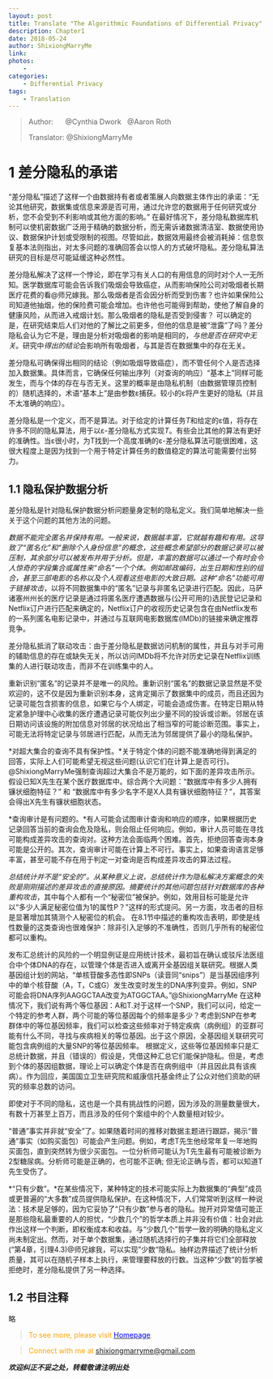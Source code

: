 ```yaml
--- 
layout: post
title: Translate "The Algorithmic Foundations of Differential Privacy"
description: Chapter1 
date: 2018-05-24 
author: ShixiongMarryMe  
link: 
photos:
    -
categories:
    - Differential Privacy
tags: 
    - Translation
--- 
```


>Author: &#160;&#160;&#160;&#160;&#160;@Cynthia Dwork &#160;&#160;@Aaron Roth
>
>Translator: @ShixiongMarryMe

# 1 差分隐私的承诺

“差分隐私”描述了这样一个由数据持有者或者策展人向数据主体作出的承诺：“无论其他研究，数据集或信息来源是否可用，通过允许您的数据用于任何研究或分析，您不会受到不利影响或其他方面的影响。” 在最好情况下，差分隐私数据库机制可以使机密数据广泛用于精确的数据分析，而无需诉诸数据清洁室、数据使用协议、数据保护计划或受限制的视图。尽管如此，数据效用最终会被消耗掉：信息恢复基本法则指出，对太多问题的准确回答会以惊人的方式破坏隐私。差分隐私算法研究的目标是尽可能延缓这种必然性。

差分隐私解决了这样一个悖论，即在学习有关人口的有用信息的同时对个人一无所知。医学数据库可能会告诉我们吸烟会导致癌症，从而影响保险公司对吸烟者长期医疗花费的看@师兄嫁我。那么吸烟者是否会因分析而受到伤害？也许如果保险公司知道他抽烟，他的保险费可能会增加。也许他也可能得到帮助，使他了解自身的健康风险，从而进入戒烟计划。那么吸烟者的隐私是否受到侵害？ 可以确定的是，在研究结束后人们对他的了解比之前更多，但他的信息是被“泄露”了吗？差分隐私会认为它不是，理由是分析对吸烟者的影响是相同的，*与他是否在研究中无关*。研究中*得出的结论*会影响所有吸烟者，与其是否在数据集中的存在无关。

差分隐私可确保得出相同的结论（例如吸烟导致癌症），而不管任何个人是否选择加入数据集。具体而言，它确保任何输出序列（对查询的响应）“基本上”同样可能发生，而与个体的存在与否无关。这里的概率是由隐私机制（由数据管理员控制的）随机选择的，术语“基本上”是由参数ε捕获。较小的ε将产生更好的隐私（并且不太准确的响应）。

差分隐私是一个定义，而不是算法。对于给定的计算任务*T*和给定的ε值，将存在许多不同的隐私算法，用于以ε-差分隐私方式实现*T*。有些会比其他的算法有更好的准确性。当ε很小时，为T找到一个高度准确的ε-差分隐私算法可能很困难，这很大程度上是因为找到一个用于特定计算任务的数值稳定的算法可能需要付出努力。

## 1.1 隐私保护数据分析

差分隐私是针对隐私保护数据分析问题量身定制的隐私定义。我们简单地解决一些关于这个问题的其他方法的问题。

*数据不能完全匿名并保持有用。*一般来说，数据越丰富，它就越有趣和有用。这导致了“匿名化”和“删除个人身份信息”的概念，这些概念希望部分的数据记录可以被压制，其余部分可以被发布并用于分析。但是，丰富的数据可以通过一个有时会令人惊奇的字段集合或属性来“命名”一个个体。例如邮政编码，出生日期和性别的组合，甚至三部电影的名称以及个人观看这些电影的大致日期。这种“命名”功能可用于*链接攻击*，以将不同数据集中的“匿名”记录与非匿名记录进行匹配。因此，马萨诸塞州州长的医疗记录是通过将匿名医疗遭遇数据与(公开可用的)选民登记记录和Netflix订户进行匹配来确定的，Netflix订户的收视历史记录包含在由Netflix发布的一系列匿名电影记录中，并通过与互联网电影数据库(IMDb)的链接来确定推荐竞争。

差分隐私抵消了联动攻击：由于差分隐私是数据访问机制的属性，并且与对手可用的辅助信息的存在或缺失无关，所以访问IMDb将不允许对历史记录在Netflix训练集的人进行联动攻击，而非不在训练集中的人。

重新识别“匿名”的记录并不是唯一的风险。重新识别“匿名”的数据记录显然是不受欢迎的，这不仅是因为重新识别本身，这肯定揭示了数据集中的成员，而且还因为记录可能包含损害的信息，如果它与个人绑定，可能会造成伤害。在特定日期从特定紧急护理中心收集的医疗遭遇记录可能仅列出少量不同的投诉或诊断。邻居在该日期访问该设施的附加信息对邻居的状况给出了相当窄的可能诊断范围。事实上，可能无法将特定记录与邻居进行匹配，从而无法为邻居提供了最小的隐私保护。

*对超大集合的查询不具有保护性。*关于特定个体的问题不能准确地得到满足的回答，实际上人们可能希望无视这些问题(认识它们在计算上是否可行)。@ShixiongMarryMe强制查询超过大集合不是万能的，如下面的差异攻击所示。假设已知X先生在某个医疗数据库中。综合两个大问题：“数据库中有多少人拥有镰状细胞特征？” 和 “数据库中有多少名字不是X人具有镰状细胞特征？”，其答案会得出X先生有镰状细胞状态。

*查询审计是有问题的。*有人可能会试图审计查询和响应的顺序，如果根据历史记录回答当前的查询会危及隐私，则会阻止任何响应。例如，审计人员可能在寻找可能构成差异攻击的查询对。这种方法会面临两个困难。首先，拒绝回答查询本身可能是公开的。其次，查询审计可能在计算上不可行。事实上，如果查询语言足够丰富，甚至可能不存在用于判定一对查询是否构成差异攻击的算法过程。

*总结统计并不是“安全的”。*从某种意义上说，总结统计作为隐私解决方案概念的失败是刚刚描述的差异攻击的直接原因。摘要统计的其他问题包括针对数据库的各种*重构攻击*，其中每个人都有一个“秘密位”被保护。例如，效用目标可能是允许以“多少人满足秘密位值为1的属性P？”这样的形式提问。另一方面，攻击者的目标是显著增加其猜测个人秘密位的机会。 在8.1节中描述的重构攻击表明，即使是线性数量的这类查询也很难保护：除非引入足够的不准确性，否则几乎所有的秘密位都可以重构。

发布汇总统计的风险的一个明显例证是应用统计技术，最初旨在确认或驳斥法医组合中个体DNA的存在，以管理个体是否进入或离开全基因组关联研究。根据人类基因组计划的网站，“单核苷酸多态性即SNPs（读音同“snips”）是当基因组序列中的单个核苷酸（A，T，C或G）发生改变时发生的DNA序列变异。例如，SNP可能会将DNA序列AAGGCTAA改变为ATGGCTAA。”@ShixiongMarryMe 在这种情况下，我们说有两个等位基因：A和T.对于这样一个SNP，我们可以问，给定一个特定的参考人群，两个可能的等位基因每个的频率是多少？考虑到SNP在参考群体中的等位基因频率，我们可以检查这些频率对于特定疾病（病例组）的亚群可能有什么不同，寻找与疾病相关的等位基因。出于这个原因，全基因组关联研究可能包含病例组的大量SNP的等位基因频率。 根据定义，这些等位基因频率只是汇总统计数据，并且（错误的）假设是，凭借这种汇总它们能保护隐私。但是，考虑到个体的基因组数据，理论上可以确定个体是否在病例组中（并且因此具有该疾病）。作为回应，美国国立卫生研究院和威康信托基金终止了公众对他们资助的研究的频率总数的访问。

即使对于不同的隐私，这也是一个具有挑战性的问题，因为涉及的测量数量很大，有数十万甚至上百万，而且涉及的任何个案组中的个人数量相对较少。

“普通”事实并非就“安全”了。如果随着时间的推移对数据主题进行跟踪，揭示“普通”事实（如购买面包）可能会产生问题。例如，考虑T先生他经常年复一年地购买面包，直到突然转为很少买面包。一位分析师可能认为T先生最有可能被诊断为2型糖尿病。分析师可能是正确的，也可能不正确; 但无论正确与否，都可以知道T先生受伤了。

*“只有少数”。*在某些情况下，某种特定的技术可能实际上为数据集的“典型”成员或更普遍的“大多数”成员提供隐私保护。在这种情况下，人们常常听到这样一种说法：技术是足够的，因为它妥协了“只有少数”参与者的隐私。抛开对异常值可能正是那些隐私最重要的人的担忧，“少数几个”的哲学本质上并非没有价值：社会对此作出这样一个判断，即权衡成本和收益。与“少数几个”哲学一致的明确的隐私定义尚未制定出。然而，对于单个数据集，通过随机选择行的子集并将它们全部释放(“第4章，引理4.3)@师兄嫁我，可以实现”少数“隐私。抽样边界描述了统计分析质量，其可以在随机子样本上执行，来管理要释放的行数。当这种“少数”的哲学被拒绝时，差分隐私提供了另一种选择。

## 1.2 书目注释

略

> <span style="color:orange"> To see more, please visit [<span style="color:blue">Homepage</span>](https://ShixiongMarryMe.github.io/). </span>

> <span style="color:orange"> Connect with me at <span style="color:blue"><shixiongmarryme@gmail.com></span>. </span>

__*欢迎纠正不妥之处，转载敬请注明出处*__

